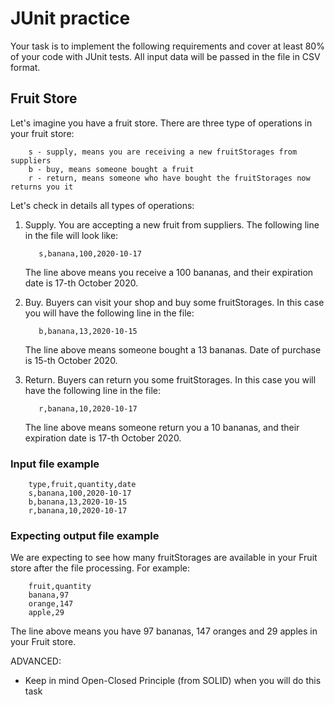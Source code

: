 # JUnit practice

Your task is to implement the following requirements and cover at least 80% of your code with JUnit tests.
All input data will be passed in the file in CSV format.

## Fruit Store
Let's imagine you have a fruit store. 
There are three type of operations in your fruit store:

```text
    s - supply, means you are receiving a new fruitStorages from suppliers
    b - buy, means someone bought a fruit
    r - return, means someone who have bought the fruitStorages now returns you it
```

Let's check in details all types of operations:
1. Supply. You are accepting a new fruit from suppliers. The following line in the file will look like:
    
    ```text
       s,banana,100,2020-10-17     
    ```
   The line above means you receive a 100 bananas, and their expiration date is 17-th October 2020.
1. Buy. Buyers can visit your shop and buy some fruitStorages. In this case you will have the following line in the file:
    
    ```text
       b,banana,13,2020-10-15     
    ```
   The line above means someone bought a 13 bananas. Date of purchase is 15-th October 2020.
1. Return. Buyers can return you some fruitStorages. In this case you will have the following line in the file:
    
    ```text
       r,banana,10,2020-10-17     
    ```
   The line above means someone return you a 10 bananas, and their expiration date is 17-th October 2020.


### Input file example
```text
    type,fruit,quantity,date
    s,banana,100,2020-10-17
    b,banana,13,2020-10-15
    r,banana,10,2020-10-17 
```

### Expecting output file example
We are expecting to see how many fruitStorages are available in your Fruit store after the file processing. For example:
```text
    fruit,quantity
    banana,97
    orange,147
    apple,29
```
   The line above means you have 97 bananas, 147 oranges and 29 apples in your Fruit store.

ADVANCED:
- Keep in mind Open-Closed Principle (from SOLID) when you will do this task
